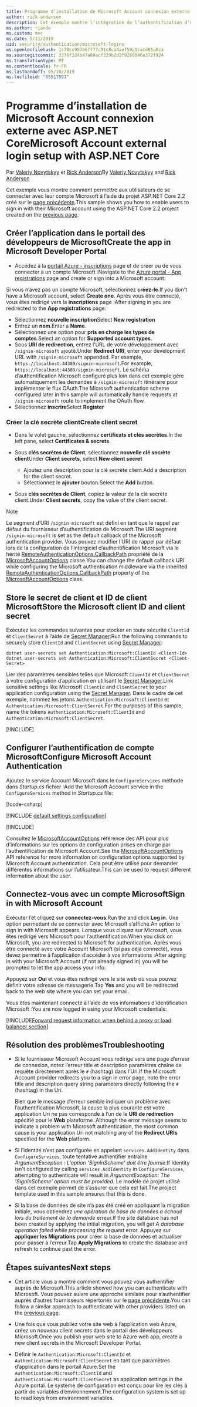 ```yaml
---
title: Programme d’installation de Microsoft Account connexion externe avec ASP.NET Core
author: rick-anderson
description: Cet exemple montre l’intégration de l’authentification d’utilisateur de compte Microsoft à une application ASP.NET Core existante.
ms.author: riande
ms.custom: mvc
ms.date: 5/11/2019
uid: security/authentication/microsoft-logins
ms.openlocfilehash: 1c78cc957b6ff77c91c8ca4aef59a1cacd85a8ca
ms.sourcegitcommit: 3376f224b47a89acf329b2d2f9260046a372f924
ms.translationtype: MT
ms.contentlocale: fr-FR
ms.lasthandoff: 05/10/2019
ms.locfileid: "65517091"
---
```

# <a name="microsoft-account-external-login-setup-with-aspnet-core"></a><span data-ttu-id="4fdb4-103">Programme d’installation de Microsoft Account connexion externe avec ASP.NET Core</span><span class="sxs-lookup"><span data-stu-id="4fdb4-103">Microsoft Account external login setup with ASP.NET Core</span></span>

<span data-ttu-id="4fdb4-104">Par [Valeriy Novytskyy](https://github.com/01binary) et [Rick Anderson](https://twitter.com/RickAndMSFT)</span><span class="sxs-lookup"><span data-stu-id="4fdb4-104">By [Valeriy Novytskyy](https://github.com/01binary) and [Rick Anderson](https://twitter.com/RickAndMSFT)</span></span>

<span data-ttu-id="4fdb4-105">Cet exemple vous montre comment permettre aux utilisateurs de se connecter avec leur compte Microsoft à l’aide du projet ASP.NET Core 2.2 créé sur le [page précédente](xref:security/authentication/social/index).</span><span class="sxs-lookup"><span data-stu-id="4fdb4-105">This sample shows you how to enable users to sign in with their Microsoft account using the ASP.NET Core 2.2 project created on the [previous page](xref:security/authentication/social/index).</span></span>

## <a name="create-the-app-in-microsoft-developer-portal"></a><span data-ttu-id="4fdb4-106">Créer l’application dans le portail des développeurs de Microsoft</span><span class="sxs-lookup"><span data-stu-id="4fdb4-106">Create the app in Microsoft Developer Portal</span></span>

* <span data-ttu-id="4fdb4-107">Accédez à la [portail Azure - inscriptions](https://go.microsoft.com/fwlink/?linkid=2083908) page et de créer ou de vous connecter à un compte Microsoft :</span><span class="sxs-lookup"><span data-stu-id="4fdb4-107">Navigate to the [Azure portal - App registrations](https://go.microsoft.com/fwlink/?linkid=2083908) page and create or sign into a Microsoft account:</span></span>

<span data-ttu-id="4fdb4-108">Si vous n’avez pas un compte Microsoft, sélectionnez **créez-le**.</span><span class="sxs-lookup"><span data-stu-id="4fdb4-108">If you don't have a Microsoft account, select **Create one**.</span></span> <span data-ttu-id="4fdb4-109">Après vous être connecté, vous êtes redirigé vers la **inscriptions** page :</span><span class="sxs-lookup"><span data-stu-id="4fdb4-109">After signing in you are redirected to the **App registrations** page:</span></span>

* <span data-ttu-id="4fdb4-110">Sélectionnez **nouvelle inscription**</span><span class="sxs-lookup"><span data-stu-id="4fdb4-110">Select **New registration**</span></span>
* <span data-ttu-id="4fdb4-111">Entrez un **nom**.</span><span class="sxs-lookup"><span data-stu-id="4fdb4-111">Enter a **Name**.</span></span>
* <span data-ttu-id="4fdb4-112">Sélectionnez une option pour **pris en charge les types de comptes**.</span><span class="sxs-lookup"><span data-stu-id="4fdb4-112">Select an option for **Supported account types**.</span></span>  <!-- Accounts for any org work with MS domain accounts. Most folks probably want the last option, personal MS accounts -->
* <span data-ttu-id="4fdb4-113">Sous **URI de redirection**, entrez l’URL de votre développement avec `/signin-microsoft` ajouté.</span><span class="sxs-lookup"><span data-stu-id="4fdb4-113">Under **Redirect URI**, enter your development URL with `/signin-microsoft` appended.</span></span> <span data-ttu-id="4fdb4-114">Par exemple, `https://localhost:44389/signin-microsoft`.</span><span class="sxs-lookup"><span data-stu-id="4fdb4-114">For example, `https://localhost:44389/signin-microsoft`.</span></span> <span data-ttu-id="4fdb4-115">Le schéma d’authentification Microsoft configuré plus loin dans cet exemple gère automatiquement les demandes à `/signin-microsoft` itinéraire pour implémenter le flux OAuth.</span><span class="sxs-lookup"><span data-stu-id="4fdb4-115">The Microsoft authentication scheme configured later in this sample will automatically handle requests at `/signin-microsoft` route to implement the OAuth flow.</span></span>
* <span data-ttu-id="4fdb4-116">Sélectionnez **inscrire**</span><span class="sxs-lookup"><span data-stu-id="4fdb4-116">Select **Register**</span></span>

### <a name="create-client-secret"></a><span data-ttu-id="4fdb4-117">Créer la clé secrète client</span><span class="sxs-lookup"><span data-stu-id="4fdb4-117">Create client secret</span></span>

* <span data-ttu-id="4fdb4-118">Dans le volet gauche, sélectionnez **certificats et clés secrètes**.</span><span class="sxs-lookup"><span data-stu-id="4fdb4-118">In the left pane, select **Certificates & secrets**.</span></span>
* <span data-ttu-id="4fdb4-119">Sous **clés secrètes de Client**, sélectionnez **nouvelle clé secrète client**</span><span class="sxs-lookup"><span data-stu-id="4fdb4-119">Under **Client secrets**, select **New client secret**</span></span>

  * <span data-ttu-id="4fdb4-120">Ajoutez une description pour la clé secrète client.</span><span class="sxs-lookup"><span data-stu-id="4fdb4-120">Add a description for the client secret.</span></span>
  * <span data-ttu-id="4fdb4-121">Sélectionnez le **ajouter** bouton.</span><span class="sxs-lookup"><span data-stu-id="4fdb4-121">Select the **Add** button.</span></span>

* <span data-ttu-id="4fdb4-122">Sous **clés secrètes de Client**, copiez la valeur de la clé secrète client.</span><span class="sxs-lookup"><span data-stu-id="4fdb4-122">Under **Client secrets**, copy the value of the client secret.</span></span>

> [!NOTE]
> <span data-ttu-id="4fdb4-123">Le segment d’URI `/signin-microsoft` est défini en tant que le rappel par défaut du fournisseur d’authentification de Microsoft.</span><span class="sxs-lookup"><span data-stu-id="4fdb4-123">The URI segment `/signin-microsoft` is set as the default callback of the Microsoft authentication provider.</span></span> <span data-ttu-id="4fdb4-124">Vous pouvez modifier l’URI de rappel par défaut lors de la configuration de l’intergiciel d’authentification Microsoft via le hérité [RemoteAuthenticationOptions.CallbackPath](/dotnet/api/microsoft.aspnetcore.authentication.remoteauthenticationoptions.callbackpath) propriété de la [MicrosoftAccountOptions](/dotnet/api/microsoft.aspnetcore.authentication.microsoftaccount.microsoftaccountoptions) classe.</span><span class="sxs-lookup"><span data-stu-id="4fdb4-124">You can change the default callback URI while configuring the Microsoft authentication middleware via the inherited [RemoteAuthenticationOptions.CallbackPath](/dotnet/api/microsoft.aspnetcore.authentication.remoteauthenticationoptions.callbackpath) property of the [MicrosoftAccountOptions](/dotnet/api/microsoft.aspnetcore.authentication.microsoftaccount.microsoftaccountoptions) class.</span></span>

## <a name="store-the-microsoft-client-id-and-client-secret"></a><span data-ttu-id="4fdb4-125">Store le secret de client et ID de client Microsoft</span><span class="sxs-lookup"><span data-stu-id="4fdb4-125">Store the Microsoft client ID and client secret</span></span>

<span data-ttu-id="4fdb4-126">Exécutez les commandes suivantes pour stocker en toute sécurité `ClientId` et `ClientSecret` à l’aide de [Secret Manager](xref:security/app-secrets):</span><span class="sxs-lookup"><span data-stu-id="4fdb4-126">Run the following commands to securely store `ClientId` and `ClientSecret` using [Secret Manager](xref:security/app-secrets):</span></span>

```console
dotnet user-secrets set Authentication:Microsoft:ClientId <Client-Id>
dotnet user-secrets set Authentication:Microsoft:ClientSecret <Client-Secret>
```

<span data-ttu-id="4fdb4-127">Lier des paramètres sensibles telles que Microsoft `ClientId` et `ClientSecret` à votre configuration d’application en utilisant le [Secret Manager](xref:security/app-secrets).</span><span class="sxs-lookup"><span data-stu-id="4fdb4-127">Link sensitive settings like Microsoft `ClientId` and `ClientSecret` to your application configuration using the [Secret Manager](xref:security/app-secrets).</span></span> <span data-ttu-id="4fdb4-128">Dans le cadre de cet exemple, nommez les jetons `Authentication:Microsoft:ClientId` et `Authentication:Microsoft:ClientSecret`.</span><span class="sxs-lookup"><span data-stu-id="4fdb4-128">For the purposes of this sample, name the tokens `Authentication:Microsoft:ClientId` and `Authentication:Microsoft:ClientSecret`.</span></span>

[!INCLUDE[](~/includes/environmentVarableColon.md)]

## <a name="configure-microsoft-account-authentication"></a><span data-ttu-id="4fdb4-129">Configurer l’authentification de compte Microsoft</span><span class="sxs-lookup"><span data-stu-id="4fdb4-129">Configure Microsoft Account Authentication</span></span>

<span data-ttu-id="4fdb4-130">Ajoutez le service Account Microsoft dans le `ConfigureServices` méthode dans *Startup.cs* fichier :</span><span class="sxs-lookup"><span data-stu-id="4fdb4-130">Add the Microsoft Account service in the `ConfigureServices` method in *Startup.cs* file:</span></span>

[!code-csharp[](~/security/authentication/social/social-code/StartupMS.cs?name=snippet&highlight=10-14)]

[!INCLUDE [default settings configuration](includes/default-settings.md)]

[!INCLUDE[](includes/chain-auth-providers.md)]

<span data-ttu-id="4fdb4-131">Consultez le [MicrosoftAccountOptions](/dotnet/api/microsoft.aspnetcore.builder.microsoftaccountoptions) référence des API pour plus d’informations sur les options de configuration prises en charge par l’authentification de Microsoft Account.</span><span class="sxs-lookup"><span data-stu-id="4fdb4-131">See the [MicrosoftAccountOptions](/dotnet/api/microsoft.aspnetcore.builder.microsoftaccountoptions) API reference for more information on configuration options supported by Microsoft Account authentication.</span></span> <span data-ttu-id="4fdb4-132">Cela peut être utilisé pour demander différentes informations sur l’utilisateur.</span><span class="sxs-lookup"><span data-stu-id="4fdb4-132">This can be used to request different information about the user.</span></span>

## <a name="sign-in-with-microsoft-account"></a><span data-ttu-id="4fdb4-133">Connectez-vous avec un compte Microsoft</span><span class="sxs-lookup"><span data-stu-id="4fdb4-133">Sign in with Microsoft Account</span></span>

<span data-ttu-id="4fdb4-134">Exécuter l’et cliquez sur **connectez-vous**.</span><span class="sxs-lookup"><span data-stu-id="4fdb4-134">Run the and click **Log in**.</span></span> <span data-ttu-id="4fdb4-135">Une option permettant de se connecter avec Microsoft s’affiche.</span><span class="sxs-lookup"><span data-stu-id="4fdb4-135">An option to sign in with Microsoft appears.</span></span> <span data-ttu-id="4fdb4-136">Lorsque vous cliquez sur Microsoft, vous êtes redirigé vers Microsoft pour l’authentification.</span><span class="sxs-lookup"><span data-stu-id="4fdb4-136">When you click on Microsoft, you are redirected to Microsoft for authentication.</span></span> <span data-ttu-id="4fdb4-137">Après vous être connecté avec votre Account Microsoft (si pas déjà connecté), vous devez permettre à l’application d’accéder à vos informations :</span><span class="sxs-lookup"><span data-stu-id="4fdb4-137">After signing in with your Microsoft Account (if not already signed in) you will be prompted to let the app access your info:</span></span>

<span data-ttu-id="4fdb4-138">Appuyez sur **Oui** et vous êtes redirigé vers le site web où vous pouvez définir votre adresse de messagerie.</span><span class="sxs-lookup"><span data-stu-id="4fdb4-138">Tap **Yes** and you will be redirected back to the web site where you can set your email.</span></span>

<span data-ttu-id="4fdb4-139">Vous êtes maintenant connecté à l’aide de vos informations d’identification Microsoft :</span><span class="sxs-lookup"><span data-stu-id="4fdb4-139">You are now logged in using your Microsoft credentials:</span></span>

[!INCLUDE[Forward request information when behind a proxy or load balancer section](includes/forwarded-headers-middleware.md)]

## <a name="troubleshooting"></a><span data-ttu-id="4fdb4-140">Résolution des problèmes</span><span class="sxs-lookup"><span data-stu-id="4fdb4-140">Troubleshooting</span></span>

* <span data-ttu-id="4fdb4-141">Si le fournisseur Microsoft Account vous redirige vers une page d’erreur de connexion, notez l’erreur title et description paramètres chaîne de requête directement après le `#` (hashtag) dans l’Uri.</span><span class="sxs-lookup"><span data-stu-id="4fdb4-141">If the Microsoft Account provider redirects you to a sign in error page, note the error title and description query string parameters directly following the `#` (hashtag) in the Uri.</span></span>

  <span data-ttu-id="4fdb4-142">Bien que le message d’erreur semble indiquer un problème avec l’authentification Microsoft, la cause la plus courante est votre application Uri ne pas corresponde à l’un de le **URI de redirection** spécifié pour le **Web** plateforme .</span><span class="sxs-lookup"><span data-stu-id="4fdb4-142">Although the error message seems to indicate a problem with Microsoft authentication, the most common cause is your application Uri not matching any of the **Redirect URIs** specified for the **Web** platform.</span></span>
* <span data-ttu-id="4fdb4-143">Si l’identité n’est pas configurée en appelant `services.AddIdentity` dans `ConfigureServices`, toute tentative authentifier entraîne *ArgumentException : L’option 'SignInScheme' doit être fournie*.</span><span class="sxs-lookup"><span data-stu-id="4fdb4-143">If Identity isn't configured by calling `services.AddIdentity` in `ConfigureServices`, attempting to authenticate will result in *ArgumentException: The 'SignInScheme' option must be provided*.</span></span> <span data-ttu-id="4fdb4-144">Le modèle de projet utilisé dans cet exemple permet de s’assurer que cela est fait.</span><span class="sxs-lookup"><span data-stu-id="4fdb4-144">The project template used in this sample ensures that this is done.</span></span>
* <span data-ttu-id="4fdb4-145">Si la base de données de site n’a pas été créé en appliquant la migration initiale, vous obtiendrez *une opération de base de données a échoué lors du traitement de la demande* erreur.</span><span class="sxs-lookup"><span data-stu-id="4fdb4-145">If the site database has not been created by applying the initial migration, you will get *A database operation failed while processing the request* error.</span></span> <span data-ttu-id="4fdb4-146">Appuyez sur **appliquer les Migrations** pour créer la base de données et actualiser pour passer à l’erreur.</span><span class="sxs-lookup"><span data-stu-id="4fdb4-146">Tap **Apply Migrations** to create the database and refresh to continue past the error.</span></span>

## <a name="next-steps"></a><span data-ttu-id="4fdb4-147">Étapes suivantes</span><span class="sxs-lookup"><span data-stu-id="4fdb4-147">Next steps</span></span>

* <span data-ttu-id="4fdb4-148">Cet article vous a montré comment vous pouvez vous authentifier auprès de Microsoft.</span><span class="sxs-lookup"><span data-stu-id="4fdb4-148">This article showed how you can authenticate with Microsoft.</span></span> <span data-ttu-id="4fdb4-149">Vous pouvez suivre une approche similaire pour s’authentifier auprès d’autres fournisseurs répertoriés sur le [page précédente](xref:security/authentication/social/index).</span><span class="sxs-lookup"><span data-stu-id="4fdb4-149">You can follow a similar approach to authenticate with other providers listed on the [previous page](xref:security/authentication/social/index).</span></span>

* <span data-ttu-id="4fdb4-150">Une fois que vous publiez votre site web à l’application web Azure, créez un nouveau client secrets dans le portail des développeurs Microsoft.</span><span class="sxs-lookup"><span data-stu-id="4fdb4-150">Once you publish your web site to Azure web app, create a new client secrets in the Microsoft Developer Portal.</span></span>

* <span data-ttu-id="4fdb4-151">Définir le `Authentication:Microsoft:ClientId` et `Authentication:Microsoft:ClientSecret` en tant que paramètres d’application dans le portail Azure.</span><span class="sxs-lookup"><span data-stu-id="4fdb4-151">Set the `Authentication:Microsoft:ClientId` and `Authentication:Microsoft:ClientSecret` as application settings in the Azure portal.</span></span> <span data-ttu-id="4fdb4-152">Le système de configuration est conçu pour lire les clés à partir de variables d’environnement.</span><span class="sxs-lookup"><span data-stu-id="4fdb4-152">The configuration system is set up to read keys from environment variables.</span></span>